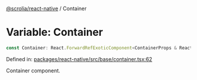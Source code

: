 [@scrolia/react-native](../README.md) / Container

# Variable: Container

```ts
const Container: React.ForwardRefExoticComponent<ContainerProps & React.RefAttributes<View>>;
```

Defined in: [packages/react-native/src/base/container.tsx:62](https://github.com/alpheustangs/scrolia/blob/99f515e4b0095d09a280c57c2fd0f9cf08d6dcf1/packages/react-native/src/base/container.tsx#L62)

Container component.
